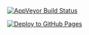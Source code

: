 [![AppVeyor Build Status](https://ci.appveyor.com/api/projects/status/github/TommyMolly/card-validator?branch=main&svg=true)](https://ci.appveyor.com/project/TommyMolly/card-validator)

[![Deploy to GitHub Pages](https://github.com/TommyMolly/card-validator/actions/workflows/deploy.yml/badge.svg)](https://github.com/TommyMolly/card-validator/actions/workflows/deploy.yml)
